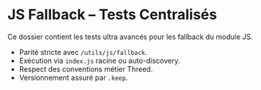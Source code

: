 # JS Fallback – Tests Centralisés

Ce dossier contient les tests ultra avancés pour les fallback du module JS.

- Parité stricte avec `/utils/js/fallback`.
- Exécution via `index.js` racine ou auto-discovery.
- Respect des conventions métier Threed.
- Versionnement assuré par `.keep`.
